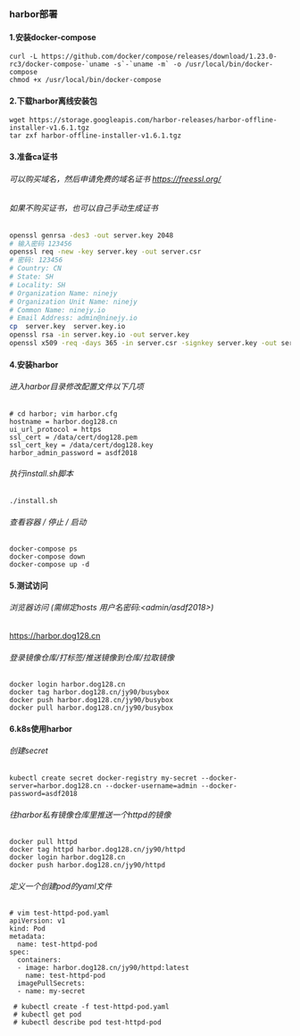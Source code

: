 ### harbor部署

#### 1.安装docker-compose
```shell
curl -L https://github.com/docker/compose/releases/download/1.23.0-rc3/docker-compose-`uname -s`-`uname -m` -o /usr/local/bin/docker-compose
chmod +x /usr/local/bin/docker-compose
```

#### 2.下载harbor离线安装包
```shell
wget https://storage.googleapis.com/harbor-releases/harbor-offline-installer-v1.6.1.tgz
tar zxf harbor-offline-installer-v1.6.1.tgz
```

#### 3.准备ca证书
###### 可以购买域名，然后申请免费的域名证书 https://freessl.org/
###### 如果不购买证书，也可以自己手动生成证书
```bash
openssl genrsa -des3 -out server.key 2048
# 输入密码 123456
openssl req -new -key server.key -out server.csr
# 密码: 123456 
# Country: CN
# State: SH
# Locality: SH
# Organization Name: ninejy
# Organization Unit Name: ninejy
# Common Name: ninejy.io
# Email Address: admin@ninejy.io
cp  server.key  server.key.io
openssl rsa -in server.key.io -out server.key
openssl x509 -req -days 365 -in server.csr -signkey server.key -out server.crt
```
#### 4.安装harbor
###### 进入harbor目录修改配置文件以下几项
```shell
# cd harbor; vim harbor.cfg
hostname = harbor.dog128.cn
ui_url_protocol = https
ssl_cert = /data/cert/dog128.pem
ssl_cert_key = /data/cert/dog128.key
harbor_admin_password = asdf2018
```
###### 执行install.sh脚本
```shell
./install.sh
```
###### 查看容器 / 停止 / 启动
```shell
docker-compose ps
docker-compose down
docker-compose up -d
```

#### 5.测试访问
###### 浏览器访问 (需绑定hosts 用户名密码:<admin/asdf2018>)
https://harbor.dog128.cn

###### 登录镜像仓库/打标签/推送镜像到仓库/拉取镜像
```shell
docker login harbor.dog128.cn
docker tag harbor.dog128.cn/jy90/busybox
docker push harbor.dog128.cn/jy90/busybox
docker pull harbor.dog128.cn/jy90/busybox
```

#### 6.k8s使用harbor
###### 创建secret
```shell
kubectl create secret docker-registry my-secret --docker-server=harbor.dog128.cn --docker-username=admin --docker-password=asdf2018
```
###### 往harbor私有镜像仓库里推送一个httpd的镜像
```shell
docker pull httpd
docker tag httpd harbor.dog128.cn/jy90/httpd
docker login harbor.dog128.cn
docker push harbor.dog128.cn/jy90/httpd
```
###### 定义一个创建pod的yaml文件
```shell
# vim test-httpd-pod.yaml
apiVersion: v1
kind: Pod
metadata:
  name: test-httpd-pod
spec:
  containers:
  - image: harbor.dog128.cn/jy90/httpd:latest
    name: test-httpd-pod
  imagePullSecrets:
  - name: my-secret

 # kubectl create -f test-httpd-pod.yaml
 # kubectl get pod
 # kubectl describe pod test-httpd-pod
```